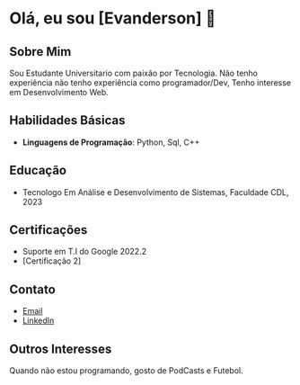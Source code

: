 # Olá, eu sou [Evanderson] 👋

## Sobre Mim

Sou Estudante Universitario com paixão por Tecnologia. Não tenho experiência não tenho experiência como programador/Dev, Tenho interesse em Desenvolvimento Web.

## Habilidades Básicas

- **Linguagens de Programação**: Python, Sql, C++


## Educação

- Tecnologo Em Análise e Desenvolvimento de Sistemas, Faculdade CDL, 2023

## Certificações

- Suporte em T.I do Google 2022.2
- [Certificação 2]

## Contato

- [Email](evanderson123@outlook.com)
- [LinkedIn](www.linkedin.com/in/antonio-evanderson-de-melo-barros-436438270)
  
## Outros Interesses

Quando não estou programando, gosto de PodCasts e Futebol.
